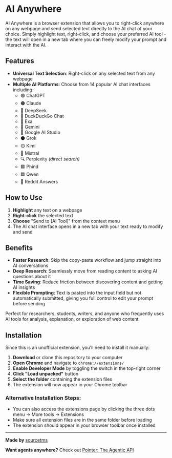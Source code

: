 # AI Anywhere

AI Anywhere is a browser extension that allows you to right-click anywhere on any webpage and send selected text directly to the AI chat of your choice. Simply highlight text, right-click, and choose your preferred AI tool - the text will open in a new tab where you can freely modify your prompt and interact with the AI.

## Features

- **Universal Text Selection**: Right-click on any selected text from any webpage
- **Multiple AI Platforms**: Choose from 14 popular AI chat interfaces including:
  - 🟢 ChatGPT
  - 🟠 Claude
  - 🌊 DeepSeek
  - 🦆 DuckDuckGo Chat
  - 🔎 Exa
  - 🔵 Gemini
  - 🔵 Google AI Studio
  - ⚫ Grok
  - 🟡 Kimi
  - 🔺 Mistral
  - 🔍 Perplexity *(direct search)*
  - 🟪 Phind
  - 🟦 Qwen
  - 🔴 Reddit Answers

## How to Use

1. **Highlight** any text on a webpage
2. **Right-click** the selected text
3. **Choose** "Send to [AI Tool]" from the context menu
4. The AI chat interface opens in a new tab with your text ready to modify and send

## Benefits

- **Faster Research**: Skip the copy-paste workflow and jump straight into AI conversations
- **Deep Research**: Seamlessly move from reading content to asking AI questions about it
- **Time Saving**: Reduce friction between discovering content and getting AI insights
- **Flexible Prompting**: Text is pasted into the input field but not automatically submitted, giving you full control to edit your prompt before sending

Perfect for researchers, students, writers, and anyone who frequently uses AI tools for analysis, explanation, or exploration of web content.

## Installation

Since this is an unofficial extension, you'll need to install it manually:

1. **Download** or clone this repository to your computer
2. **Open Chrome** and navigate to `chrome://extensions/`
3. **Enable Developer Mode** by toggling the switch in the top-right corner
4. **Click "Load unpacked"** button
5. **Select the folder** containing the extension files
6. The extension will now appear in your Chrome toolbar

### Alternative Installation Steps:
- You can also access the extensions page by clicking the three dots menu → More tools → Extensions
- Make sure all extension files are in the same folder before loading
- The extension should appear in your browser toolbar once installed

---

**Made by** [sourcetms](https://x.com/sourcetms)

**Want agents anywhere?** Check out [Pointer: The Agentic API](https://www.trypointer.com/)